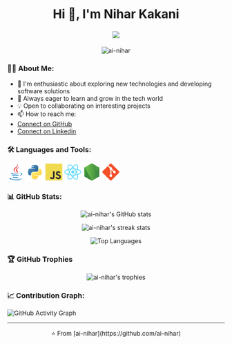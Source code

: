 <h1 align="center">Hi 👋, I'm Nihar Kakani</h1>
<h3 align="center">
  <img src="https://readme-typing-svg.herokuapp.com/?lines=Welcome+to+my+GitHub+Profile!;Passionate+Developer;Always+learning+new+things&center=true&width=380&height=45">
</h3>

<p align="center">
  <img src="https://komarev.com/ghpvc/?username=ai-nihar&label=Profile%20views&color=0e75b6&style=flat" alt="ai-nihar" />
</p>

### 👨‍💻 About Me:
- 🔭 I'm enthusiastic about exploring new technologies and developing software solutions
- 🌱 Always eager to learn and grow in the tech world
- 💡 Open to collaborating on interesting projects
- 📫 How to reach me:
- [Connect on GitHub](https://github.com/ai-nihar)
- [Connect on Linkedin](https://www.linkedin.com/in/nihar-kakani-081676335/)

### 🛠️ Languages and Tools:
<p align="left">
  <img src="https://raw.githubusercontent.com/devicons/devicon/master/icons/java/java-original.svg" alt="java" width="40" height="40"/>
  <img src="https://raw.githubusercontent.com/devicons/devicon/master/icons/python/python-original.svg" alt="python" width="40" height="40"/>
  <img src="https://raw.githubusercontent.com/devicons/devicon/master/icons/javascript/javascript-original.svg" alt="javascript" width="40" height="40"/>
  <img src="https://raw.githubusercontent.com/devicons/devicon/master/icons/react/react-original.svg" alt="react" width="40" height="40"/>
  <img src="https://raw.githubusercontent.com/devicons/devicon/master/icons/nodejs/nodejs-original.svg" alt="nodejs" width="40" height="40"/>
  <img src="https://raw.githubusercontent.com/devicons/devicon/master/icons/git/git-original.svg" alt="git" width="40" height="40"/>
</p>

### 📊 GitHub Stats:
<p align="center">
  <img src="https://github-readme-stats.vercel.app/api?username=ai-nihar&show_icons=true&theme=radical" alt="ai-nihar's GitHub stats" />
</p>
<p align="center">
  <img src="https://github-readme-streak-stats.herokuapp.com/?user=ai-nihar&theme=radical" alt="ai-nihar's streak stats" />
</p>
<p align="center">
  <img src="https://github-readme-stats.vercel.app/api/top-langs/?username=ai-nihar&layout=compact&theme=radical" alt="Top Languages" />
</p>

### 🏆 GitHub Trophies
<p align="center">
  <img src="https://github-profile-trophy.vercel.app/?username=ai-nihar&theme=radical&no-frame=false&no-bg=true&margin-w=4" alt="ai-nihar's trophies" />
</p>

### 📈 Contribution Graph:
![GitHub Activity Graph](https://github-readme-activity-graph.vercel.app/graph?username=ai-nihar&bg_color=1F222E&color=F8D866&line=F85D7F&point=FFFFFF&hide_border=true)

---
<p align="center">⭐️ From [ai-nihar](https://github.com/ai-nihar)</p>
